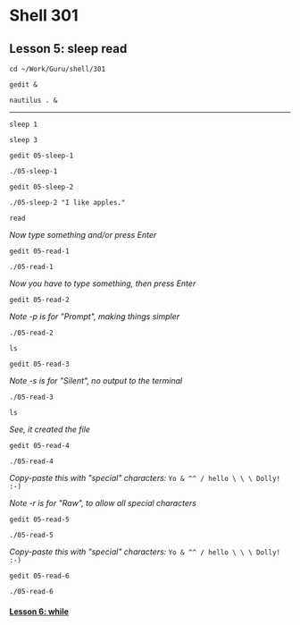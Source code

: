 # Shell 301
## Lesson 5: sleep read

`cd ~/Work/Guru/shell/301`

`gedit &`

`nautilus . &`
___

`sleep 1`

`sleep 3`

`gedit 05-sleep-1`

`./05-sleep-1`

`gedit 05-sleep-2`

`./05-sleep-2 "I like apples."`

`read`

*Now type something and/or press Enter*

`gedit 05-read-1`

`./05-read-1`

*Now you have to type something, then press Enter*

`gedit 05-read-2`

*Note -p is for "Prompt", making things simpler*

`./05-read-2`

`ls`

`gedit 05-read-3`

*Note -s is for "Silent", no output to the terminal*

`./05-read-3`

`ls`

*See, it created the file*

`gedit 05-read-4`

`./05-read-4`

*Copy-paste this with "special" characters:* `Yo & ^^ / hello \ \ \ Dolly! :-)`

*Note -r is for "Raw", to allow all special characters*

`gedit 05-read-5`

`./05-read-5`

*Copy-paste this with "special" characters:* `Yo & ^^ / hello \ \ \ Dolly! :-)`

`gedit 05-read-6`

`./05-read-6`

#### [Lesson 6: while](https://github.com/inkVerb/guru/blob/master/301-shell/Lesson-06.md)
